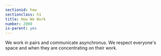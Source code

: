 ```yaml
---
sectionid: how
sectionclass: h1
title: How We Work
number: 2000
is-parent: yes
---
```


We work in pairs and communicate asynchronus. We respect everyone's space and when they are concentrating on their work.
